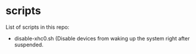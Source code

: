 # scripts
List of scripts in this repo:
- disable-xhc0.sh (Disable devices from waking up the system right after suspended.

